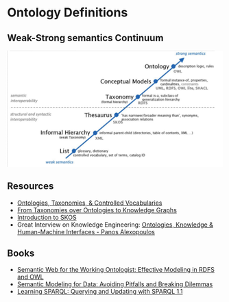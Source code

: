 # Ontology Definitions

## Weak-Strong semantics Continuum

![](../../zuluzulu/__images__/ontology_definitions/2022-10-25-11-35-58.png)

## Resources

* [Ontologies, Taxonomies, & Controlled Vocabularies](https://www.taxonomies-sig.org/about.htm)
* [From Taxonomies over Ontologies to Knowledge Graphs](https://semantic-web.com/from-taxonomies-over-ontologies-to-knowledge-graphs/)
* [Introduction to SKOS](https://docplayer.net/17023262-Introduction-to-skos-bob-ducharme-october-6-2011.html)
* Great Interview on Knowledge Engineering: [Ontologies, Knowledge & Human-Machine Interfaces - Panos Alexopoulos](https://www.youtube.com/watch?v=Uyr54ml3M3c)

## Books

* [Semantic Web for the Working Ontologist: Effective Modeling in RDFS and OWL](https://www.amazon.co.uk/Semantic-Web-Working-Ontologist-Effective/dp/0123859654/ref=sr_1_2)
* [Semantic Modeling for Data: Avoiding Pitfalls and Breaking Dilemmas](https://www.amazon.co.uk/Semantic-Modeling-Data-Avoiding-Pitfalls-ebook/dp/B08GB7PNQT/)
* [Learning SPARQL: Querying and Updating with SPARQL 1.1](https://www.amazon.co.uk/Learning-SPARQL-Querying-Updating-1-1-ebook/dp/B00DR0DZCK/ref=sr_1_1?keywords=sparql&s=digital-text&sr=1-1)
